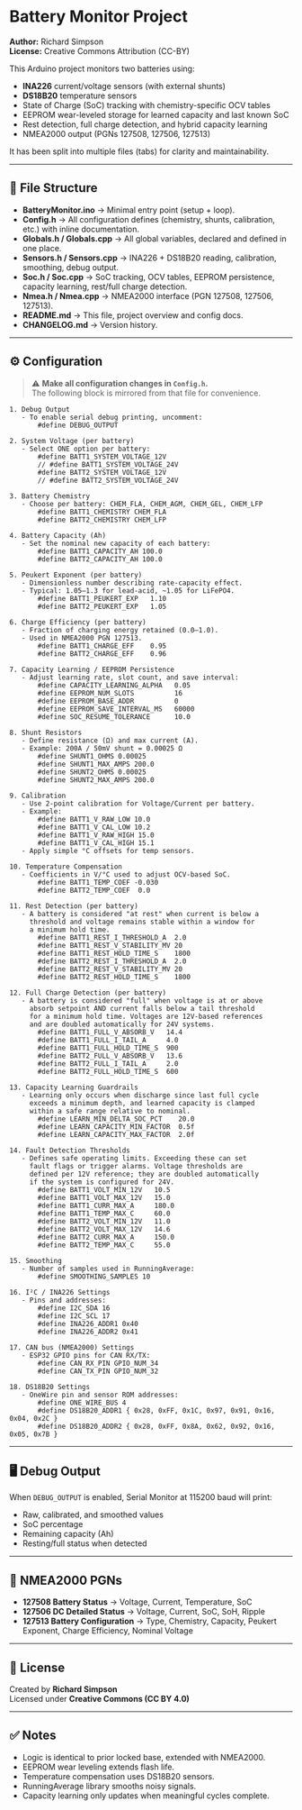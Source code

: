 # Battery Monitor Project

**Author:** Richard Simpson  
**License:** Creative Commons Attribution (CC-BY)  

This Arduino project monitors two batteries using:
- **INA226** current/voltage sensors (with external shunts)
- **DS18B20** temperature sensors
- State of Charge (SoC) tracking with chemistry-specific OCV tables
- EEPROM wear-leveled storage for learned capacity and last known SoC
- Rest detection, full charge detection, and hybrid capacity learning
- NMEA2000 output (PGNs 127508, 127506, 127513)

It has been split into multiple files (tabs) for clarity and maintainability.

---

## 📂 File Structure

- **BatteryMonitor.ino** → Minimal entry point (setup + loop).
- **Config.h** → All configuration defines (chemistry, shunts, calibration, etc.) with inline documentation.
- **Globals.h / Globals.cpp** → All global variables, declared and defined in one place.
- **Sensors.h / Sensors.cpp** → INA226 + DS18B20 reading, calibration, smoothing, debug output.
- **Soc.h / Soc.cpp** → SoC tracking, OCV tables, EEPROM persistence, capacity learning, rest/full charge detection.
- **Nmea.h / Nmea.cpp** → NMEA2000 interface (PGN 127508, 127506, 127513).
- **README.md** → This file, project overview and config docs.
- **CHANGELOG.md** → Version history.

---

## ⚙️ Configuration

> ⚠️ **Make all configuration changes in `Config.h`.**  
> The following block is mirrored from that file for convenience.

```
1. Debug Output
   - To enable serial debug printing, uncomment:
       #define DEBUG_OUTPUT

2. System Voltage (per battery)
   - Select ONE option per battery:
       #define BATT1_SYSTEM_VOLTAGE_12V
       // #define BATT1_SYSTEM_VOLTAGE_24V
       #define BATT2_SYSTEM_VOLTAGE_12V
       // #define BATT2_SYSTEM_VOLTAGE_24V

3. Battery Chemistry
   - Choose per battery: CHEM_FLA, CHEM_AGM, CHEM_GEL, CHEM_LFP
       #define BATT1_CHEMISTRY CHEM_FLA
       #define BATT2_CHEMISTRY CHEM_LFP

4. Battery Capacity (Ah)
   - Set the nominal new capacity of each battery:
       #define BATT1_CAPACITY_AH 100.0
       #define BATT2_CAPACITY_AH 100.0

5. Peukert Exponent (per battery)
   - Dimensionless number describing rate-capacity effect.
   - Typical: 1.05–1.3 for lead-acid, ~1.05 for LiFePO4.
       #define BATT1_PEUKERT_EXP   1.10
       #define BATT2_PEUKERT_EXP   1.05

6. Charge Efficiency (per battery)
   - Fraction of charging energy retained (0.0–1.0).
   - Used in NMEA2000 PGN 127513.
       #define BATT1_CHARGE_EFF    0.95
       #define BATT2_CHARGE_EFF    0.96

7. Capacity Learning / EEPROM Persistence
   - Adjust learning rate, slot count, and save interval:
       #define CAPACITY_LEARNING_ALPHA   0.05
       #define EEPROM_NUM_SLOTS          16
       #define EEPROM_BASE_ADDR          0
       #define EEPROM_SAVE_INTERVAL_MS   60000
       #define SOC_RESUME_TOLERANCE      10.0

8. Shunt Resistors
   - Define resistance (Ω) and max current (A).
   - Example: 200A / 50mV shunt = 0.00025 Ω
       #define SHUNT1_OHMS 0.00025
       #define SHUNT1_MAX_AMPS 200.0
       #define SHUNT2_OHMS 0.00025
       #define SHUNT2_MAX_AMPS 200.0

9. Calibration
   - Use 2-point calibration for Voltage/Current per battery.
   - Example:
       #define BATT1_V_RAW_LOW 10.0
       #define BATT1_V_CAL_LOW 10.2
       #define BATT1_V_RAW_HIGH 15.0
       #define BATT1_V_CAL_HIGH 15.1
   - Apply simple °C offsets for temp sensors.

10. Temperature Compensation
   - Coefficients in V/°C used to adjust OCV-based SoC.
       #define BATT1_TEMP_COEF -0.030
       #define BATT2_TEMP_COEF  0.0

11. Rest Detection (per battery)
   - A battery is considered "at rest" when current is below a
     threshold and voltage remains stable within a window for
     a minimum hold time.
       #define BATT1_REST_I_THRESHOLD_A  2.0
       #define BATT1_REST_V_STABILITY_MV 20
       #define BATT1_REST_HOLD_TIME_S    1800
       #define BATT2_REST_I_THRESHOLD_A  2.0
       #define BATT2_REST_V_STABILITY_MV 20
       #define BATT2_REST_HOLD_TIME_S    1800

12. Full Charge Detection (per battery)
   - A battery is considered "full" when voltage is at or above
     absorb setpoint AND current falls below a tail threshold
     for a minimum hold time. Voltages are 12V-based references
     and are doubled automatically for 24V systems.
       #define BATT1_FULL_V_ABSORB_V   14.4
       #define BATT1_FULL_I_TAIL_A     4.0
       #define BATT1_FULL_HOLD_TIME_S  900
       #define BATT2_FULL_V_ABSORB_V   13.6
       #define BATT2_FULL_I_TAIL_A     2.0
       #define BATT2_FULL_HOLD_TIME_S  600

13. Capacity Learning Guardrails
   - Learning only occurs when discharge since last full cycle
     exceeds a minimum depth, and learned capacity is clamped
     within a safe range relative to nominal.
       #define LEARN_MIN_DELTA_SOC_PCT    20.0
       #define LEARN_CAPACITY_MIN_FACTOR  0.5f
       #define LEARN_CAPACITY_MAX_FACTOR  2.0f

14. Fault Detection Thresholds
   - Defines safe operating limits. Exceeding these can set
     fault flags or trigger alarms. Voltage thresholds are
     defined per 12V reference; they are doubled automatically
     if the system is configured for 24V.
       #define BATT1_VOLT_MIN_12V   10.5
       #define BATT1_VOLT_MAX_12V   15.0
       #define BATT1_CURR_MAX_A     180.0
       #define BATT1_TEMP_MAX_C     60.0
       #define BATT2_VOLT_MIN_12V   11.0
       #define BATT2_VOLT_MAX_12V   14.6
       #define BATT2_CURR_MAX_A     150.0
       #define BATT2_TEMP_MAX_C     55.0

15. Smoothing
   - Number of samples used in RunningAverage:
       #define SMOOTHING_SAMPLES 10

16. I²C / INA226 Settings
   - Pins and addresses:
       #define I2C_SDA 16
       #define I2C_SCL 17
       #define INA226_ADDR1 0x40
       #define INA226_ADDR2 0x41

17. CAN bus (NMEA2000) Settings
   - ESP32 GPIO pins for CAN RX/TX:
       #define CAN_RX_PIN GPIO_NUM_34
       #define CAN_TX_PIN GPIO_NUM_32

18. DS18B20 Settings
   - OneWire pin and sensor ROM addresses:
       #define ONE_WIRE_BUS 4
       #define DS18B20_ADDR1 { 0x28, 0xFF, 0x1C, 0x97, 0x91, 0x16, 0x04, 0x2C }
       #define DS18B20_ADDR2 { 0x28, 0xFF, 0x8A, 0x62, 0x92, 0x16, 0x05, 0x7B }
```

---

## 🖥️ Debug Output

When `DEBUG_OUTPUT` is enabled, Serial Monitor at 115200 baud will print:
- Raw, calibrated, and smoothed values
- SoC percentage
- Remaining capacity (Ah)
- Resting/full status when detected

---

## 📡 NMEA2000 PGNs

- **127508 Battery Status** → Voltage, Current, Temperature, SoC
- **127506 DC Detailed Status** → Voltage, Current, SoC, SoH, Ripple
- **127513 Battery Configuration** → Type, Chemistry, Capacity, Peukert Exponent, Charge Efficiency, Nominal Voltage

---

## 📜 License

Created by **Richard Simpson**  
Licensed under **Creative Commons (CC BY 4.0)**

---

## ✅ Notes
- Logic is identical to prior locked base, extended with NMEA2000.
- EEPROM wear leveling extends flash life.
- Temperature compensation uses DS18B20 sensors.
- RunningAverage library smooths noisy signals.
- Capacity learning only updates when meaningful cycles complete.
